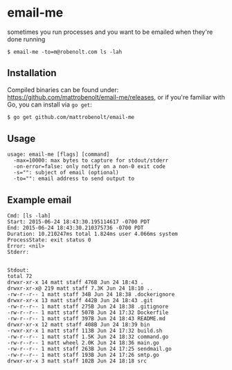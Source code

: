 # email-me

sometimes you run processes and you want to be emailed when they're done running

```
$ email-me -to=m@robenolt.com ls -lah
```

## Installation

Compiled binaries can be found under: https://github.com/mattrobenolt/email-me/releases, or
if you're familiar with Go, you can install via `go get`:

```bash
$ go get github.com/mattrobenolt/email-me
```

## Usage

```
usage: email-me [flags] [command]
  -max=10000: max bytes to capture for stdout/stderr
  -on-error=false: only notify on a non-0 exit code
  -s="": subject of email (optional)
  -to="": email address to send output to
```

## Example email

```
Cmd: [ls -lah] 
Start: 2015-06-24 18:43:30.195114617 -0700 PDT 
End: 2015-06-24 18:43:30.210375736 -0700 PDT 
Duration: 10.210247ms total 1.824ms user 4.066ms system
ProcessState: exit status 0 
Error: <nil> 
Stderr: 


Stdout: 
total 72 
drwxr-xr-x 14 matt staff 476B Jun 24 18:43 . 
drwxr-xr-x@ 219 matt staff 7.3K Jun 24 18:10 .. 
-rw-r--r-- 1 matt staff 34B Jun 24 18:38 .dockerignore 
drwxr-xr-x 13 matt staff 442B Jun 24 18:43 .git 
-rw-r--r-- 1 matt staff 275B Jun 24 18:38 .gitignore 
-rw-r--r-- 1 matt staff 507B Jun 24 17:32 Dockerfile 
-rw-r--r-- 1 matt staff 397B Jun 24 18:43 README.md 
drwxr-xr-x 12 matt staff 408B Jun 24 18:39 bin 
-rwxr-xr-x 1 matt staff 113B Jun 24 17:32 build.sh 
-rw-r--r-- 1 matt staff 1.5K Jun 24 18:32 command.go 
-rw-r--r-- 1 matt wheel 2.0K Jun 24 18:36 main.go 
-rw-r--r-- 1 matt staff 263B Jun 24 17:25 sendmail.go 
-rw-r--r-- 1 matt staff 193B Jun 24 17:26 smtp.go 
drwxr-xr-x 3 matt staff 102B Jun 24 18:18 src 
```
